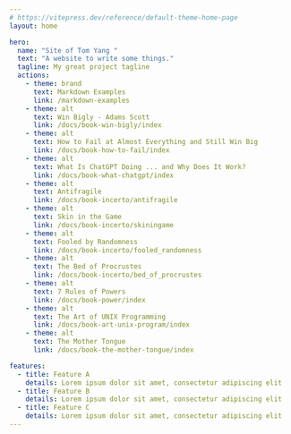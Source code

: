 ```yaml
---
# https://vitepress.dev/reference/default-theme-home-page
layout: home

hero:
  name: "Site of Tom Yang "
  text: "A website to write some things."
  tagline: My great project tagline
  actions:
    - theme: brand
      text: Markdown Examples
      link: /markdown-examples
    - theme: alt
      text: Win Bigly - Adams Scott
      link: /docs/book-win-bigly/index
    - theme: alt
      text: How to Fail at Almost Everything and Still Win Big
      link: /docs/book-how-to-fail/index
    - theme: alt
      text: What Is ChatGPT Doing ... and Why Does It Work?
      link: /docs/book-what-chatgpt/index
    - theme: alt
      text: Antifragile
      link: /docs/book-incerto/antifragile
    - theme: alt
      text: Skin in the Game
      link: /docs/book-incerto/skiningame
    - theme: alt
      text: Fooled by Randomness
      link: /docs/book-incerto/fooled_randomness
    - theme: alt
      text: The Bed of Procrustes
      link: /docs/book-incerto/bed_of_procrustes
    - theme: alt
      text: 7 Rules of Powers
      link: /docs/book-power/index
    - theme: alt
      text: The Art of UNIX Programming
      link: /docs/book-art-unix-program/index
    - theme: alt
      text: The Mother Tongue
      link: /docs/book-the-mother-tongue/index

features:
  - title: Feature A
    details: Lorem ipsum dolor sit amet, consectetur adipiscing elit
  - title: Feature B
    details: Lorem ipsum dolor sit amet, consectetur adipiscing elit
  - title: Feature C
    details: Lorem ipsum dolor sit amet, consectetur adipiscing elit
---
```



